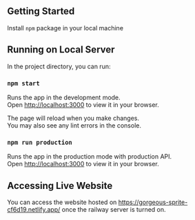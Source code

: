 


## Getting Started

Install `npm` package in your local machine

## Running on Local Server

In the project directory, you can run:

### `npm start`

Runs the app in the development mode.\
Open [http://localhost:3000](http://localhost:3000) to view it in your browser.

The page will reload when you make changes.\
You may also see any lint errors in the console.

### `npm run production`

Runs the app in the production mode with production API.\
Open [http://localhost:3000](http://localhost:3000) to view it in your browser.

## Accessing Live Website

You can access the website hosted on https://gorgeous-sprite-cf6d19.netlify.app/ once the railway server is turned on.
